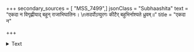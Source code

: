 +++
secondary_sources = [ "MSS_7499",]
jsonClass = "Subhaashita"
text = "एकदा न विगृह्णीयाद् बहून् राजाभिघातिनः।  \nसदर्पोऽप्युरगः कीटैर् बहुभिर्नाश्यते ध्रुवम्॥"
title = "एकदा न"

+++

<details><summary>Text</summary>

एकदा न विगृह्णीयाद् बहून् राजाभिघातिनः।  
सदर्पोऽप्युरगः कीटैर् बहुभिर्नाश्यते ध्रुवम्॥
</details>
